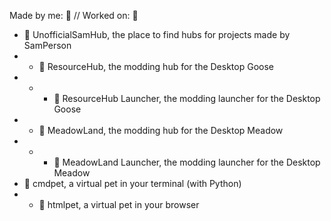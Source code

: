 Made by me: 👤 //
Worked on: 👥

- 👤 UnofficialSamHub, the place to find hubs for projects made by SamPerson
- - 👤 ResourceHub, the modding hub for the Desktop Goose
- - - 👥 ResourceHub Launcher, the modding launcher for the Desktop Goose
- - 👤 MeadowLand, the modding hub for the Desktop Meadow
- - - 👤 MeadowLand Launcher, the modding launcher for the Desktop Meadow
- 👥 cmdpet, a virtual pet in your terminal (with Python)
- - 👤 htmlpet, a virtual pet in your browser
